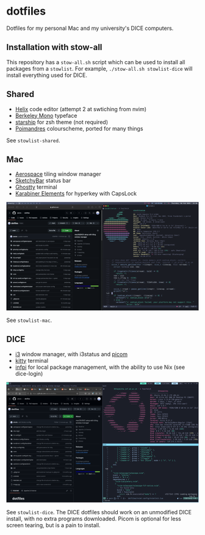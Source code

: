 # dotfiles

Dotfiles for my personal Mac and my university's DICE computers. 

## Installation with stow-all

This repository has a `stow-all.sh` script which can be used to install all packages from a `stowlist`. For example, `./stow-all.sh stowlist-dice` will install everything used for DICE.

## Shared

- [Helix](https://helix-editor.com) code editor (attempt 2 at swtiching from nvim)
- [Berkeley Mono](https://berkeleygraphics.com/typefaces/berkeley-mono) typeface
- [starship](https://starship.rs) for zsh theme (not required)
- [Poimandres](https://github.com/drcmda/poimandres-theme) colourscheme, ported for many things

See `stowlist-shared`.

## Mac

- [Aerospace](https://github.com/nikitabobko/AeroSpace) tiling window manager
- [SketchyBar](https://github.com/FelixKratz/SketchyBar) status bar
- [Ghostty](http://ghostty.org/) terminal
- [Karabiner Elements](http://karabiner-elements.pqrs.org/) for hyperkey with CapsLock

![image of macos setup](./mac.png)

See `stowlist-mac`.

## DICE

- [i3](https://i3wm.org) window manager, with i3status and [picom](https://picom.app)
- [kitty](https://sw.kovidgoyal.net/kitty/) terminal
- [infpi](https://github.com/alecks/infpi) for local package management, with the ability to use Nix (see dice-login)


![image of dice setup](./dice.png)

See `stowlist-dice`. The DICE dotfiles should work on an unmodified DICE install, with no extra programs downloaded. Picom is optional for less screen tearing, but is a pain to install.

